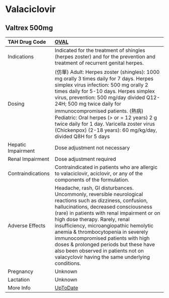 # Valaciclovir

## Valtrex 500mg

| TAH Drug Code      | [OVAL](https://www.tahsda.org.tw/drugs/hissearch.php?drug_code=OVAL)                                                                                                                                                                                                                                                                                                                                                                                                                         |
|:-------------------|:---------------------------------------------------------------------------------------------------------------------------------------------------------------------------------------------------------------------------------------------------------------------------------------------------------------------------------------------------------------------------------------------------------------------------------------------------------------------------------------------|
| Indications        | Indicated for the treatment of shingles (herpes zoster) and for the prevention and treatment of recurrent genital herpes.                                                                                                                                                                                                                                                                                                                                                                    |
| Dosing             | (仿單) Adult: Herpes zoster (shingles): 1000 mg orally 3 times daily for 7 days. Herpes simplex virus infection: 500 mg orally 2 times daily for 5-10 days. Herpes simplex virus, prevention: 500 mg/day divided Q12-24H; 500 mg twice daily for immunocompromised patients. (熱病) Pediatric: Oral herpes (> or = 12 years) 2 g twice daily for 1 day. Varicella zoster virus (Chickenpox) (2-18 years): 60 mg/kg/day, divided Q8H for 5 days                                               |
| Hepatic Impairment | Dose adjustment not necessary                                                                                                                                                                                                                                                                                                                                                                                                                                                                |
| Renal Impairment   | Dose adjustment required                                                                                                                                                                                                                                                                                                                                                                                                                                                                     |
| Contraindications  | Contraindicated in patients who are allergic to valaciclovir, aciclovir, or any of the components of the formulation.                                                                                                                                                                                                                                                                                                                                                                        |
| Adverse Effects    | Headache, rash, GI disturbances. Uncommonly, reversible neurological reactions such as dizziness, confusion, hallucinations, decreased consciousness (rare) in patients with renal impairment or on high dose therapy. Rarely, renal insufficiency, microangiopathic hemolytic anemia & thrombocytopenia in severely immunocompromised patients with high doses & prolonged periods but these have also been observed in patients not on valacyclovir having the same underlying conditions. |
| Pregnancy          | Unknown                                                                                                                                                                                                                                                                                                                                                                                                                                                                                      |
| Lactation          | Unknown                                                                                                                                                                                                                                                                                                                                                                                                                                                                                      |
| More Info          | [UpToDate](https://www.uptodate.com/contents/valacyclovir-drug-information)                                                                                                                                                                                                                                                                                                                                                                                                                  |

